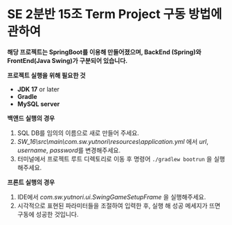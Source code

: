 # SE 2분반 15조 Term Project 구동 방법에 관하여

**해당 프로젝트는 SpringBoot를 이용해 만들어졌으며, BackEnd (Spring)와 FrontEnd(Java Swing)가 구분되어 있습니다.**

**프로젝트 실행을 위해 필요한 것**
- **JDK 17** or later
- **Gradle**
- **MySQL server**

**백앤드 실행의 경우**
1. SQL DB를 임의의 이름으로 새로 만들어 주세요.
2. *SW_16\src\main\com.sw.yutnori\resources\application.yml* 에서 *url*, *username*, *password*를 변경해주세요.
3. 터미널에서 프로젝트 루트 디렉토리로 이동 후 명령어 ```./gradlew bootrun``` 을 실행해주세요.

**프론트 실행의 경우**
1. IDE에서 *com.sw.yutnori.ui.SwingGameSetupFrame* 을 실행해주세요.
2. 시각적으로 표현된 파라미터들을 조절하여 입력한 후, 실행 해 성공 메세지가 뜨면 구동에 성공한 것입니다.
